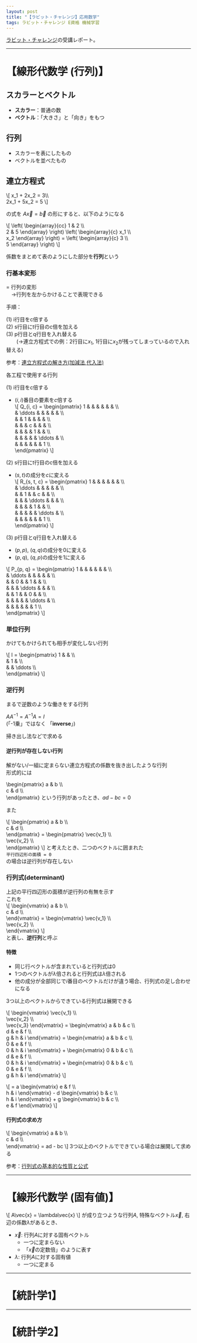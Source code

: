 ```yaml
---
layout: post
title: "【ラビット・チャレンジ】応用数学"
tags: ラビット・チャレンジ E資格 機械学習
---
```


<script type="text/x-mathjax-config">MathJax.Hub.Config({tex2jax:{inlineMath:[['\$','\$'],['\\(','\\)']],processEscapes:true},CommonHTML: {matchFontHeight:false}});</script>
<script type="text/javascript" async src="https://cdnjs.cloudflare.com/ajax/libs/mathjax/2.7.1/MathJax.js?config=TeX-MML-AM_CHTML"></script>

[ラビット・チャレンジ](https://ai999.careers/rabbit/)の受講レポート。  

---  

# 【線形代数学 (行列)】

## スカラーとベクトル

+ **スカラー**：普通の数
+ **ベクトル**：「大きさ」と「向き」をもつ

## 行列

- スカラーを表にしたもの
- ベクトルを並べたもの

## 連立方程式

\\[
    x_1 + 2x_2 = 3\\\\  
    2x_1 + 5x_2 = 5
\\]

の式を $A\vec{x} = \vec{b}$ の形にすると、以下のようになる

\\[
    \left(
        \begin{array}{cc}
            1 & 2 \\\\  
            2 & 5
        \end{array}
    \right)
    \left(
        \begin{array}{c}
            x_1 \\\\  
            x_2
        \end{array}
    \right) = 
    \left(
        \begin{array}{c}
            3 \\\\  
            5
        \end{array}
    \right)
\\]

係数をまとめて表のようにした部分を**行列**という

### 行基本変形  

= 行列の変形  
　→行列を左からかけることで表現できる  

手順：  

(1) i行目をc倍する  
(2) s行目にt行目のc倍を加える  
(3) p行目とq行目を入れ替える  
　　(→連立方程式での例：2行目に$x_1$, 1行目に$x_2$が残ってしまっているので入れ替える)  

参考：[連立方程式の解き方(加減法,代入法)](https://math.005net.com/yoten/renrituKagen.php)  

各工程で使用する行列

(1) i行目をc倍する
+ $(i, i)$番目の要素を$c$倍する  
\\[
    Q_{i, c} =
    \begin{pmatrix}
        1   &           &   &   &   &           &   \\\\  
            & \ddots    &   &   &   &           &   \\\\  
            &           & 1 &   &   &           &   \\\\  
            &           &   & c &   &           &   \\\\  
            &           &   &   & 1 &           &   \\\\  
            &           &   &   &   & \ddots    &   \\\\  
            &           &   &   &   &           & 1 \\\\  
    \end{pmatrix}
\\]

(2) s行目にt行目のc倍を加える
+ $(s, t)$の成分を$c$に変える  
\\[
    R_{s, t, c} =
    \begin{pmatrix}
        1   &           &   &           &   &           &   \\\\  
            & \ddots    &   &           &   &           &   \\\\  
            &           & 1 &           & c &           &   \\\\  
            &           &   & \ddots    &   &           &   \\\\  
            &           &   &           & 1 &           &   \\\\  
            &           &   &           &   & \ddots    &   \\\\  
            &           &   &           &   &           & 1 \\\\  
    \end{pmatrix}
\\]

(3) p行目とq行目を入れ替える  
+ $(p, p)$, $(q, q)$の成分を0に変える
+ $(p, q)$, $(q, p)$の成分を1に変える

\\[
    P_{p, q} =
    \begin{pmatrix}
        1   &           &   &           &   &           &   \\\\  
            & \ddots    &   &           &   &           &   \\\\  
            &           & 0 &           & 1 &           &   \\\\  
            &           &   & \ddots    &   &           &   \\\\  
            &           & 1 &           & 0 &           &   \\\\  
            &           &   &           &   & \ddots    &   \\\\  
            &           &   &           &   &           & 1 \\\\  
    \end{pmatrix}
\\]

### 単位行列

かけてもかけられても相手が変化しない行列

\\[
    I = 
        \begin{pmatrix}
            1 &   &         \\\\  
              & 1 &         \\\\  
              &   & \ddots  \\\\  
        \end{pmatrix}
\\]

### 逆行列

まるで逆数のような働きをする行列

$AA^{-1} = A^{-1}A = I$  
(「-1乗」ではなく 「**inverse**」)

掃き出し法などで求める

#### 逆行列が存在しない行列  

解がない/一組に定まらない連立方程式の係数を抜き出したような行列  
形式的には

\begin{pmatrix}
    a & b       \\\\  
    c & d       \\\\  
\end{pmatrix} という行列があったとき、$ad - bc = 0$  

また  

\\[
    \begin{pmatrix}
        a & b       \\\\  
        c & d       \\\\  
    \end{pmatrix} =
    \begin{pmatrix}
        \vec{v_1}       \\\\  
        \vec{v_2}       \\\\  
    \end{pmatrix}
\\]
と考えたとき、二つのベクトルに囲まれた  
`平行四辺形の面積 = 0`  
の場合は逆行列が存在しない

### 行列式(determinant)

上記の平行四辺形の面積が逆行列の有無を示す  
これを  
\\[
    \begin{vmatrix}
        a & b       \\\\  
        c & d       \\\\  
    \end{vmatrix} =
    \begin{vmatrix}
        \vec{v_1}       \\\\  
        \vec{v_2}       \\\\  
    \end{vmatrix}
\\]  
と表し、**逆行列**と呼ぶ

#### 特徴  
+ 同じ行ベクトルが含まれていると行列式は0
+ 1つのベクトルが$\lambda$倍されると行列式は$\lambda$倍される
+ 他の成分が全部同じで$i$番目のベクトルだけが違う場合、行列式の足し合わせになる

3つ以上のベクトルからできている行列式は展開できる

\\[
    \begin{vmatrix}
        \vec{v_1} \\\\  
        \vec{v_2} \\\\  
        \vec{v_3} 
    \end{vmatrix} = 
    \begin{vmatrix}
        a & b & c \\\\  
        d & e & f \\\\  
        g & h & i 
    \end{vmatrix} = 
    \begin{vmatrix}
        a & b & c \\\\  
        0 & e & f \\\\  
        0 & h & i 
    \end{vmatrix} + 
    \begin{vmatrix}
        0 & b & c \\\\  
        d & e & f \\\\  
        0 & h & i 
    \end{vmatrix} + 
    \begin{vmatrix}
        0 & b & c \\\\  
        0 & e & f \\\\  
        g & h & i 
    \end{vmatrix}
\\]  

\\[
    = a
    \begin{vmatrix}
        e & f \\\\  
        h & i 
    \end{vmatrix} - 
    d
    \begin{vmatrix}
        b & c \\\\  
        h & i 
    \end{vmatrix} +
    g
    \begin{vmatrix}
        b & c \\\\  
        e & f 
    \end{vmatrix}
\\]

#### 行列式の求め方

\\[
    \begin{vmatrix}
        a & b       \\\\  
        c & d       \\\\  
    \end{vmatrix} = ad - bc
\\]
3つ以上のベクトルでできている場合は展開して求める

参考：[行列式の基本的な性質と公式](https://risalc.info/src/determinant-formulas.html)

---

# 【線形代数学 (固有値)】

\\[
	A\vec{x} = \lambda\vec{x}
\\]
が成り立つような行列$A$, 特殊なベクトル$\vec{x}$, 右辺の係数$\lambda$があるとき、

+ $\vec{x}$: 行列$A$に対する固有ベクトル
    + 一つに定まらない
    + 「$\vec{x}$の定数倍」のように表す
+ $\lambda$: 行列$A$に対する固有値
    + 一つに定まる

---

# 【統計学1】

---

# 【統計学2】